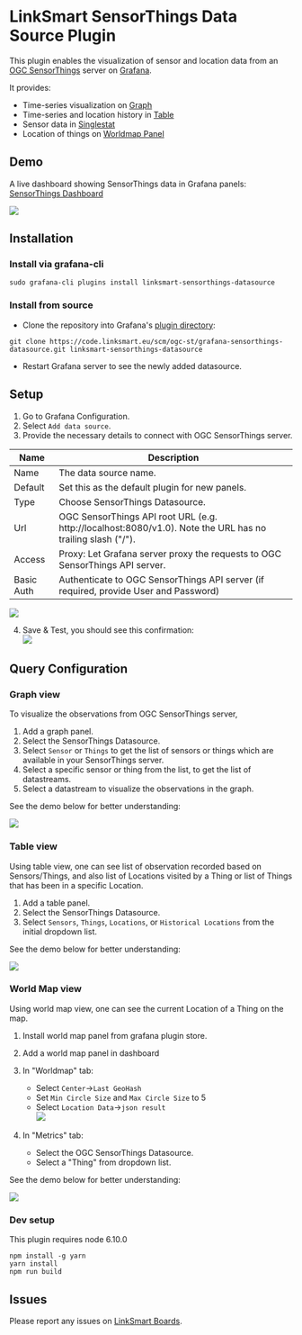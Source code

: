 # LinkSmart SensorThings Data Source Plugin
This plugin enables the visualization of sensor and location data from an [OGC SensorThings](https://github.com/opengeospatial/sensorthings) server on [Grafana](http://grafana.org/).

It provides:
* Time-series visualization on [Graph](https://grafana.com/plugins/graph)
* Time-series and location history in [Table](https://grafana.com/plugins/table)
* Sensor data in [Singlestat](https://grafana.com/plugins/singlestat)
* Location of things on [Worldmap Panel](https://grafana.com/plugins/grafana-worldmap-panel)

## Demo
A live dashboard showing SensorThings data in Grafana panels: [SensorThings Dashboard](https://demo.linksmart.eu/grafana/d/OUQUMYDmz/ogc-sensorthings)

[![](https://code.linksmart.eu/projects/OGC-ST/repos/grafana-sensorthings-datasource/raw/img/dashboard_small.png)](https://code.linksmart.eu/projects/OGC-ST/repos/grafana-sensorthings-datasource/raw/img/dashboard.png)

## Installation

### Install via grafana-cli
```
sudo grafana-cli plugins install linksmart-sensorthings-datasource
```

### Install from source

* Clone the repository into Grafana's [plugin directory](http://docs.grafana.org/plugins/installation/#grafana-plugin-directory):
```
git clone https://code.linksmart.eu/scm/ogc-st/grafana-sensorthings-datasource.git linksmart-sensorthings-datasource
```
* Restart Grafana server to see the newly added datasource.

## Setup

1. Go to Grafana Configuration.
2. Select `Add data source`.
3. Provide the necessary details to connect with OGC SensorThings server.

Name | Description
------------ | -------------
Name | The data source name.
Default | Set this as the default plugin for new panels.
Type | Choose SensorThings Datasource.
Url | OGC SensorThings API root URL (e.g. http://localhost:8080/v1.0). Note the URL has no trailing slash ("/").
Access | Proxy: Let Grafana server proxy the requests to OGC SensorThings API server.
Basic Auth | Authenticate to OGC SensorThings API server (if required, provide User and Password)

![](https://code.linksmart.eu/projects/OGC-ST/repos/grafana-sensorthings-datasource/raw/img/datasource_setup.png)

4. Save & Test, you should see this confirmation:<br>
![](https://code.linksmart.eu/projects/OGC-ST/repos/grafana-sensorthings-datasource/raw/img/datasource_setup_confirmation.png)

## Query Configuration

### Graph view
To visualize the observations from OGC SensorThings server,

1. Add a graph panel.
2. Select the SensorThings Datasource.
3. Select `Sensor` or `Things` to get the list of sensors or things which are available in your SensorThings server.
4. Select a specific sensor or thing from the list, to get the list of datastreams.
5. Select a datastream to visualize the observations in the graph.

See the demo below for better understanding:

![](https://code.linksmart.eu/projects/OGC-ST/repos/grafana-sensorthings-datasource/raw/img/graph_demo.gif)

### Table view
Using table view, one can see list of observation recorded based on Sensors/Things, and also list of Locations visited by a Thing or list of Things that has been in a specific Location.

1. Add a table panel.
2. Select the SensorThings Datasource.
3. Select `Sensors`, `Things`, `Locations`, or `Historical Locations` from the initial dropdown list.

See the demo below for better understanding:

![](https://code.linksmart.eu/projects/OGC-ST/repos/grafana-sensorthings-datasource/raw/img/table_demo.gif)

### World Map view
Using world map view, one can see the current Location of a Thing on the map.

1. Install world map panel from grafana plugin store.
2. Add a world map panel in dashboard
3. In "Worldmap" tab:
    * Select `Center`->`Last GeoHash`
    * Set `Min Circle Size` and `Max Circle Size` to 5
    * Select `Location Data`->`json result`<br/>
![](https://code.linksmart.eu/projects/OGC-ST/repos/grafana-sensorthings-datasource/raw/img/worldmap_config.png)

4. In "Metrics" tab:
    * Select the OGC SensorThings Datasource.
    * Select a "Thing" from dropdown list.

See the demo below for better understanding:

![](https://code.linksmart.eu/projects/OGC-ST/repos/grafana-sensorthings-datasource/raw/img/worldmap_demo.gif)



### Dev setup

This plugin requires node 6.10.0
```
npm install -g yarn
yarn install
npm run build
```

## Issues
Please report any issues on [LinkSmart Boards](https://boards.linksmart.eu).